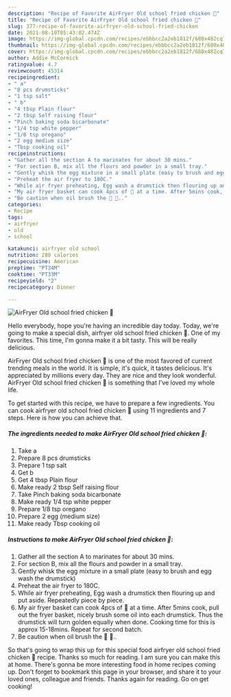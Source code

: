 ```yaml
---
description: "Recipe of Favorite AirFryer Old school fried chicken 🍗"
title: "Recipe of Favorite AirFryer Old school fried chicken 🍗"
slug: 377-recipe-of-favorite-airfryer-old-school-fried-chicken
date: 2021-08-10T05:43:02.474Z
image: https://img-global.cpcdn.com/recipes/ebbbcc2a2eb1812f/680x482cq70/airfryer-old-school-fried-chicken-recipe-main-photo.jpg
thumbnail: https://img-global.cpcdn.com/recipes/ebbbcc2a2eb1812f/680x482cq70/airfryer-old-school-fried-chicken-recipe-main-photo.jpg
cover: https://img-global.cpcdn.com/recipes/ebbbcc2a2eb1812f/680x482cq70/airfryer-old-school-fried-chicken-recipe-main-photo.jpg
author: Addie McCormick
ratingvalue: 4.7
reviewcount: 45314
recipeingredient:
- " a"
- "8 pcs drumsticks"
- "1 tsp salt"
- " b"
- "4 tbsp Plain flour"
- "2 tbsp Self raising flour"
- "Pinch baking soda bicarbonate"
- "1/4 tsp white pepper"
- "1/8 tsp oregano"
- "2 egg medium size"
- "Tbsp cooking oil"
recipeinstructions:
- "Gather all the section A to marinates for about 30 mins."
- "For section B, mix all the flours and powder in a small tray."
- "Gently whisk the egg mixture in a small plate (easy to brush and egg wash the drumstick)"
- "Preheat the air fryer to 180C."
- "While air fryer preheating, Egg wash a drumstick then flouring up and put aside. Repeatedly piece by piece."
- "My air fryer basket can cook 4pcs of 🍗 at a time. After 5mins cook, pull out the fryer basket, nicely brush some oil into each drumstick. Thus the drumstick will turn golden equally when done. Cooking time for this is approx 15-18mins. Repeat for second batch."
- "Be caution when oil brush the 🍗 🍗.."
categories:
- Recipe
tags:
- airfryer
- old
- school

katakunci: airfryer old school 
nutrition: 280 calories
recipecuisine: American
preptime: "PT34M"
cooktime: "PT33M"
recipeyield: "2"
recipecategory: Dinner

---
```



![AirFryer Old school fried chicken 🍗](https://img-global.cpcdn.com/recipes/ebbbcc2a2eb1812f/680x482cq70/airfryer-old-school-fried-chicken-recipe-main-photo.jpg)

Hello everybody, hope you're having an incredible day today. Today, we're going to make a special dish, airfryer old school fried chicken 🍗. One of my favorites. This time, I'm gonna make it a bit tasty. This will be really delicious.

AirFryer Old school fried chicken 🍗 is one of the most favored of current trending meals in the world. It is simple, it's quick, it tastes delicious. It's appreciated by millions every day. They are nice and they look wonderful. AirFryer Old school fried chicken 🍗 is something that I've loved my whole life.




To get started with this recipe, we have to prepare a few ingredients. You can cook airfryer old school fried chicken 🍗 using 11 ingredients and 7 steps. Here is how you can achieve that.

<!--inarticleads1-->

##### The ingredients needed to make AirFryer Old school fried chicken 🍗:

1. Take  a
1. Prepare 8 pcs drumsticks
1. Prepare 1 tsp salt
1. Get  b
1. Get 4 tbsp Plain flour
1. Make ready 2 tbsp Self raising flour
1. Take Pinch baking soda bicarbonate
1. Make ready 1/4 tsp white pepper
1. Prepare 1/8 tsp oregano
1. Prepare 2 egg (medium size)
1. Make ready Tbsp cooking oil




<!--inarticleads2-->

##### Instructions to make AirFryer Old school fried chicken 🍗:

1. Gather all the section A to marinates for about 30 mins.
1. For section B, mix all the flours and powder in a small tray.
1. Gently whisk the egg mixture in a small plate (easy to brush and egg wash the drumstick)
1. Preheat the air fryer to 180C.
1. While air fryer preheating, Egg wash a drumstick then flouring up and put aside. Repeatedly piece by piece.
1. My air fryer basket can cook 4pcs of 🍗 at a time. After 5mins cook, pull out the fryer basket, nicely brush some oil into each drumstick. Thus the drumstick will turn golden equally when done. Cooking time for this is approx 15-18mins. Repeat for second batch.
1. Be caution when oil brush the 🍗 🍗..




So that's going to wrap this up for this special food airfryer old school fried chicken 🍗 recipe. Thanks so much for reading. I am sure you can make this at home. There's gonna be more interesting food in home recipes coming up. Don't forget to bookmark this page in your browser, and share it to your loved ones, colleague and friends. Thanks again for reading. Go on get cooking!
